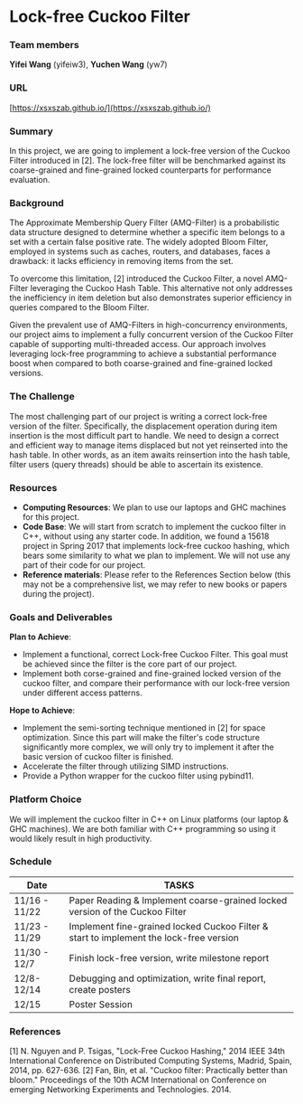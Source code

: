 # Lock-free Cuckoo Filter

### Team members

**Yifei Wang** (yifeiw3), **Yuchen Wang** (yw7)

### URL

[https://xsxszab.github.io/](https://xsxszab.github.io/)

### Summary
In this project, we are going to implement a lock-free version of the Cuckoo Filter introduced in [2]. The lock-free filter will be benchmarked against its coarse-grained and fine-grained locked counterparts for performance evaluation.

### Background

The Approximate Membership Query Filter (AMQ-Filter) is a probabilistic data structure designed to determine whether a specific item belongs to a set with a certain false positive rate. The widely adopted Bloom Filter, employed in systems such as caches, routers, and databases, faces a drawback: it lacks efficiency in removing items from the set.

To overcome this limitation, [2] introduced the Cuckoo Filter, a novel AMQ-Filter leveraging the Cuckoo Hash Table. This alternative not only addresses the inefficiency in item deletion but also demonstrates superior efficiency in queries compared to the Bloom Filter.

Given the prevalent use of AMQ-Filters in high-concurrency environments, our project aims to implement a fully concurrent version of the Cuckoo Filter capable of supporting multi-threaded access. Our approach involves leveraging lock-free programming to achieve a substantial performance boost when compared to both coarse-grained and fine-grained locked versions.

### The Challenge

The most challenging part of our project is writing a correct lock-free version of the filter. Specifically, the displacement operation during item insertion is the most difficult part to handle. We need to design a correct and efficient way to manage items displaced but not yet reinserted into the hash table. In other words, as an item awaits reinsertion into the hash table, filter users (query threads) should be able to ascertain its existence.

### Resources
* **Computing Resources**: We plan to use our laptops and GHC machines for this project.
* **Code Base**: We will start from scratch to implement the cuckoo filter in C++, without using any starter code. In addition, we found a 15618 project in Spring 2017 that implements lock-free cuckoo hashing, which bears some similarity to what we plan to implement. We will not use any part of their code for our project.
* **Reference materials**: Please refer to the References Section below (this may not be a comprehensive list, we may refer to new books or papers during the project).

### Goals and Deliverables

**Plan to Achieve**:

* Implement a functional, correct Lock-free Cuckoo Filter. This goal must be achieved since the filter is the core part of our project.
* Implement both corse-grained and fine-grained locked version of the cuckoo filter, and compare their performance with our lock-free version under different access patterns.

**Hope to Achieve**:

* Implement the semi-sorting technique mentioned in [2] for space optimization. Since this part will make the filter's code structure significantly more complex, we will only try to implement it after the basic version of cuckoo filter is finished.
* Accelerate the filter through utilizing SIMD instructions.
* Provide a Python wrapper for the cuckoo filter using pybind11.

### Platform Choice

We will implement the cuckoo filter in C++ on Linux platforms (our laptop & GHC machines). We are both familiar with C++ programming so using it would likely result in high productivity.

### Schedule

| Date |  TASKS    |
| ---- | ---- |
| 11/16 - 11/22 | Paper Reading & Implement coarse-grained locked version of the Cuckoo Filter |
| 11/23 - 11/29     | Implement fine-grained locked Cuckoo Filter & start to implement the lock-free version |
| 11/30 - 12/7 | Finish lock-free version, write milestone report |
| 12/8- 12/14 | Debugging and optimization, write final report, create posters |
|   12/15   |   Poster Session   |




### References
[1] N. Nguyen and P. Tsigas, "Lock-Free Cuckoo Hashing," 2014 IEEE 34th International Conference on Distributed Computing Systems, Madrid, Spain, 2014, pp. 627-636.
[2] Fan, Bin, et al. "Cuckoo filter: Practically better than bloom." Proceedings of the 10th ACM International on Conference on emerging Networking Experiments and Technologies. 2014.

